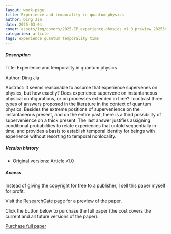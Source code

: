 ```yaml
---    
layout: work-page
title: Experience and temporality in quantum physics
author: Ding Jia
date: 2025-03-04
cover: assets/img/covers/2025-EP_experience-physics_v1.0_preview_202534.jpeg
categories: article
tags: experience quantum temporality time
---
```


##### Description

Title: Experience and temporality in quantum physics

Author: Ding Jia

Abstract: It seems reasonable to assume that experience supervenes on physics, but how exactly? Does experience supervene on instantaneous physical configurations, or on processes extended in time? I contrast three types of answers proposed in the literature in the context of quantum physics. Besides the extreme positions of supervenience on the instantaneous present, and on the entire past, there is a third possibility of supervenience on a thick present. The last answer justifies assigning conditional probabilities to relate experiences that unfold sequentially in time, and provides a basis to establish temporal identity for beings with experience without resorting to temporal nonlocality.

##### Version history

- Original versions: Article v1.0

##### Access

Instead of giving the copyright for free to a publisher, I sell this paper myself for profit. 

Visit the [ResearchGate page](http://dx.doi.org/10.13140/RG.2.2.15838.14402) for a preview of the paper. 

Click the button below to purchase the full paper (the cost covers the current and all future versions of the paper).

<script type="text/javascript" src="https://payhip.com/payhip.js"></script>

<a href="https://payhip.com/b/Coglj" class="payhip-buy-button" data-theme="green" data-product="Coglj">Purchase full paper</a>
